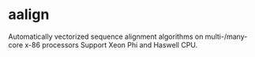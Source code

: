 # aalign
Automatically vectorized sequence alignment algorithms on multi-/many-core x-86 processors
Support Xeon Phi and Haswell CPU.
